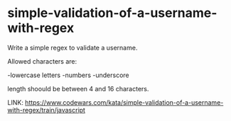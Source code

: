 # simple-validation-of-a-username-with-regex

Write a simple regex to validate a username.

Allowed characters are:

-lowercase letters -numbers -underscore

length shoould be between 4 and 16 characters.

LINK: https://www.codewars.com/kata/simple-validation-of-a-username-with-regex/train/javascript
